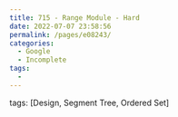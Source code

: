 ```yaml
---
title: 715 - Range Module - Hard
date: 2022-07-07 23:58:56
permalink: /pages/e08243/
categories:
  - Google
  - Incomplete
tags:
  - 
---
```

tags: [Design, Segment Tree, Ordered Set]